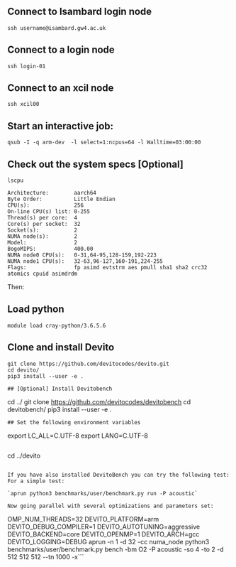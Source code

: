 ## Connect to Isambard login node
`ssh username@isambard.gw4.ac.uk`

## Connect to a login node
`ssh login-01`

## Connect to an xcil node
`ssh xcil00`

## Start an interactive job:
`qsub -I -q arm-dev  -l select=1:ncpus=64 -l Walltime=03:00:00`

## Check out the system specs [Optional]
`lscpu`
```
Architecture:        aarch64
Byte Order:          Little Endian
CPU(s):              256
On-line CPU(s) list: 0-255
Thread(s) per core:  4
Core(s) per socket:  32
Socket(s):           2
NUMA node(s):        2
Model:               2
BogoMIPS:            400.00
NUMA node0 CPU(s):   0-31,64-95,128-159,192-223
NUMA node1 CPU(s):   32-63,96-127,160-191,224-255
Flags:               fp asimd evtstrm aes pmull sha1 sha2 crc32 atomics cpuid asimdrdm
```

Then:


## Load python
`module load cray-python/3.6.5.6`
## Clone and install Devito
```
git clone https://github.com/devitocodes/devito.git
cd devito/
pip3 install --user -e .

## [Optional] Install Devitobench 
```
cd ../
git clone https://github.com/devitocodes/devitobench
cd devitobench/
pip3 install --user -e .
```
## Set the following environment variables
```
export LC_ALL=C.UTF-8
export LANG=C.UTF-8
```

```
cd ../devito
```

If you have also installed DevitoBench you can try the following test:
For a simple test:

`aprun python3 benchmarks/user/benchmark.py run -P acoustic`

Now going parallel with several optimizations and parameters set:

```
OMP_NUM_THREADS=32 DEVITO_PLATFORM=arm DEVITO_DEBUG_COMPILER=1 DEVITO_AUTOTUNING=aggressive DEVITO_BACKEND=core DEVITO_OPENMP=1 DEVITO_ARCH=gcc DEVITO_LOGGING=DEBUG aprun -n 1 -d 32 -cc numa_node python3 benchmarks/user/benchmark.py bench -bm O2 -P acoustic -so 4 -to 2 -d 512 512 512 --tn 1000 -x```

